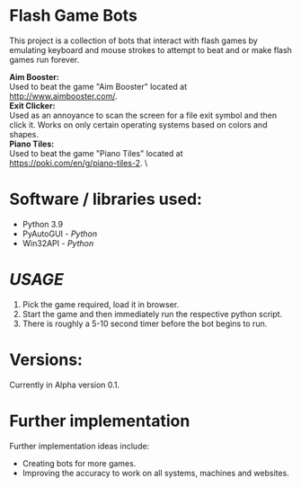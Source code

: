 # Flash Game Bots

This project is a collection of bots that interact with flash games by emulating keyboard and mouse strokes to attempt to beat and or make flash games run forever.

__Aim Booster:__ \
Used to beat the game "Aim Booster" located at http://www.aimbooster.com/. \
__Exit Clicker:__ \
Used as an annoyance to scan the screen for a file exit symbol and then click it. Works on only certain operating systems based on colors and shapes. \
__Piano Tiles:__ \
Used to beat the game "Piano Tiles" located at https://poki.com/en/g/piano-tiles-2. \


# Software / libraries used:
- Python 3.9
- PyAutoGUI - _Python_
- Win32API - _Python_


# ___USAGE___
1. Pick the game required, load it in browser.
2. Start the game and then immediately run the respective python script.
3. There is roughly a 5-10 second timer before the bot begins to run.

# Versions:
Currently in Alpha version 0.1.

# Further implementation
Further implementation ideas include:
- Creating bots for more games.
- Improving the accuracy to work on all systems, machines and websites.
